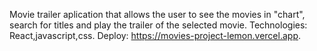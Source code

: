 Movie trailer aplication that allows the user to see the movies in "chart", search for titles and play the trailer of the selected movie.
Technologies: React,javascript,css.
Deploy: https://movies-project-lemon.vercel.app.
